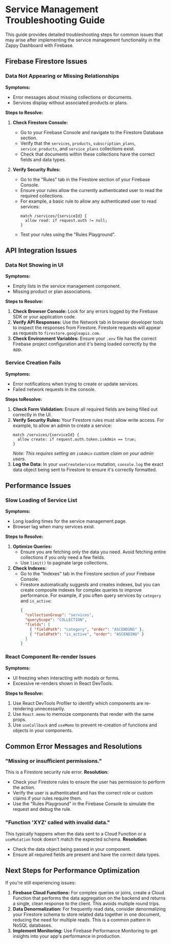 # Service Management Troubleshooting Guide

This guide provides detailed troubleshooting steps for common issues that may arise after implementing the service management functionality in the Zappy Dashboard with Firebase.

## Firebase Firestore Issues

### Data Not Appearing or Missing Relationships

**Symptoms:**
- Error messages about missing collections or documents.
- Services display without associated products or plans.

**Steps to Resolve:**
1. **Check Firestore Console:**
   - Go to your Firebase Console and navigate to the Firestore Database section.
   - Verify that the `services`, `products`, `subscription_plans`, `service_products`, and `service_plans` collections exist.
   - Check that documents within these collections have the correct fields and data types.

2. **Verify Security Rules:**
   - Go to the "Rules" tab in the Firestore section of your Firebase Console.
   - Ensure your rules allow the currently authenticated user to read the required collections.
   - For example, a basic rule to allow any authenticated user to read services:
     ```
     match /services/{serviceId} {
       allow read: if request.auth != null;
     }
     ```
   - Test your rules using the "Rules Playground".

## API Integration Issues

### Data Not Showing in UI

**Symptoms:**
- Empty lists in the service management component.
- Missing product or plan associations.

**Steps to Resolve:**
1. **Check Browser Console:** Look for any errors logged by the Firebase SDK or your application code.
2. **Verify API Responses:** Use the Network tab in browser developer tools to inspect the responses from Firestore. Firestore requests will appear as requests to `firestore.googleapis.com`.
3. **Check Environment Variables:** Ensure your `.env` file has the correct Firebase project configuration and it's being loaded correctly by the app.

### Service Creation Fails

**Symptoms:**
- Error notifications when trying to create or update services.
- Failed network requests in the console.

**Steps toResolve:**
1. **Check Form Validation:** Ensure all required fields are being filled out correctly in the UI.
2. **Verify Security Rules:** Your Firestore rules must allow write access. For example, to allow an admin to create a service:
   ```
   match /services/{serviceId} {
     allow create: if request.auth.token.isAdmin == true;
   }
   ```
   *Note: This requires setting an `isAdmin` custom claim on your admin users.*
3. **Log the Data:** In your `useCreateService` mutation, `console.log` the exact data object being sent to Firestore to ensure it's correctly formatted.

## Performance Issues

### Slow Loading of Service List

**Symptoms:**
- Long loading times for the service management page.
- Browser lag when many services exist.

**Steps to Resolve:**
1. **Optimize Queries:**
   - Ensure you are fetching only the data you need. Avoid fetching entire collections if you only need a few fields.
   - Use `limit()` to paginate large collections.
2. **Check Indexes:**
   - Go to the "Indexes" tab in the Firestore section of your Firebase Console.
   - Firestore automatically suggests and creates indexes, but you can create composite indexes for complex queries to improve performance. For example, if you often query services by `category` and `is_active`:
     ```json
     {
       "collectionGroup": "services",
       "queryScope": "COLLECTION",
       "fields": [
         { "fieldPath": "category", "order": "ASCENDING" },
         { "fieldPath": "is_active", "order": "ASCENDING" }
       ]
     }
     ```

### React Component Re-render Issues

**Symptoms:**
- UI freezing when interacting with modals or forms.
- Excessive re-renders shown in React DevTools.

**Steps to Resolve:**
1. Use React DevTools Profiler to identify which components are re-rendering unnecessarily.
2. Use `React.memo` to memoize components that render with the same props.
3. Use `useCallback` and `useMemo` to prevent re-creation of functions and objects in your components.

## Common Error Messages and Resolutions

### "Missing or insufficient permissions."

This is a Firestore security rule error.
**Resolution:**
- Check your Firestore rules to ensure the user has permission to perform the action.
- Verify the user is authenticated and has the correct role or custom claims if your rules require them.
- Use the "Rules Playground" in the Firebase Console to simulate the request and debug the rule.

### "Function 'XYZ' called with invalid data."

This typically happens when the data sent to a Cloud Function or a `useMutation` hook doesn't match the expected schema.
**Resolution:**
- Check the data object being passed in your component.
- Ensure all required fields are present and have the correct data types.

## Next Steps for Performance Optimization

If you're still experiencing issues:

1.  **Firebase Cloud Functions:** For complex queries or joins, create a Cloud Function that performs the data aggregation on the backend and returns a single, clean response to the client. This avoids multiple round trips.
2.  **Data Denormalization:** For frequently read data, consider denormalizing your Firestore schema to store related data together in one document, reducing the need for multiple reads. This is a common pattern in NoSQL databases.
3.  **Implement Monitoring:** Use Firebase Performance Monitoring to get insights into your app's performance in production.
